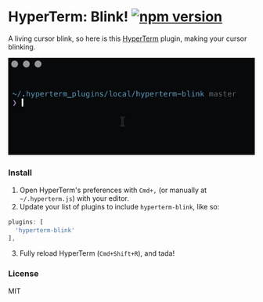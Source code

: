 # HyperTerm: Blink! [![npm version](https://img.shields.io/npm/v/hyperterm-blink.svg?style=flat-square)](http://www.npmjs.com/package/hyperterm-blink)

A living cursor blink, so here is this [HyperTerm](https://hyperterm.org) plugin, making your cursor blinking.

![hyperterm-blink](https://github.com/davidascher/hyperterm-blink/blob/master/pulse.gif?raw=true)

### Install

1. Open HyperTerm's preferences with `Cmd+,` (or manually at `~/.hyperterm.js`) with your editor.
2. Update your list of plugins to include `hyperterm-blink`, like so:

  ```js
  plugins: [
    'hyperterm-blink'
  ],
  ```
3. Fully reload HyperTerm (`Cmd+Shift+R`), and tada!

### License

MIT
